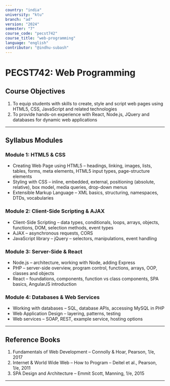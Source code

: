 ```yaml
---
country: "india"
university: "ktu"
branch: "ad"
version: "2024"
semester: "7"
course_code: "pecst742"
course_title: "web-programming"
language: "english"
contributor: "@indhu-subash"
---
```


# PECST742: Web Programming  

## Course Objectives

1. To equip students with skills to create, style and script web pages using HTML5, CSS, JavaScript and related technologies  
2. To provide hands-on experience with React, Node.js, JQuery and databases for dynamic web applications  

---

## Syllabus Modules

### Module 1: HTML5 & CSS
- Creating Web Page using HTML5 – headings, linking, images, lists, tables, forms, meta elements, HTML5 input types, page-structure elements  
- Styling with CSS – inline, embedded, external, positioning (absolute, relative), box model, media queries, drop-down menus  
- Extensible Markup Language – XML basics, structuring, namespaces, DTDs, vocabularies  

### Module 2: Client-Side Scripting & AJAX
- Client-Side Scripting – data types, conditionals, loops, arrays, objects, functions, DOM, selection methods, event types  
- AJAX – asynchronous requests, CORS  
- JavaScript library – jQuery – selectors, manipulations, event handling  

### Module 3: Server-Side & React
- Node.js – architecture, working with Node, adding Express  
- PHP – server-side overview, program control, functions, arrays, OOP, classes and objects  
- React – foundations, components, function vs class components, SPA basics, AngularJS introduction  

### Module 4: Databases & Web Services
- Working with databases – SQL, database APIs, accessing MySQL in PHP  
- Web Application Design – layering, patterns, testing  
- Web services – SOAP, REST, example service, hosting options  

---

## Reference Books

1. Fundamentals of Web Development – Connolly & Hoar, Pearson, 1/e, 2017  
2. Internet & World Wide Web – How to Program – Deitel et al., Pearson, 1/e, 2011  
3. SPA Design and Architecture – Emmit Scott, Manning, 1/e, 2015  

---
